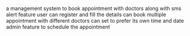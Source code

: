 a management system to book appointment with doctors along with sms alert feature
user can register and fill the details
can book multiple appointment with different doctors
can set to prefer its own time and date
admin feature to schedule the appointment
